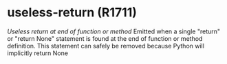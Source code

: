 # useless-return (R1711)

*Useless return at end of function or method* Emitted when a single
"return" or "return None" statement is found at the end of function or
method definition. This statement can safely be removed because Python
will implicitly return None

